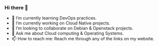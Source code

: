 ### Hi there 👋

<!--
**peethaajiboy/peethaajiboy** is a ✨ _special_ ✨ repository because its `README.md` (this file) appears on your GitHub profile.

Here are some ideas to get you started:

- 🤔 I’m looking for help with ...
-->
- 🌱 I’m currently learning DevOps practices.
- 🔭 I’m currently working on Cloud Native projects.
- 👯 I’m looking to collaborate on Debian & Openstack projects.
- 💬 Ask me about Cloud computing & Operating Systems.
- 📫 How to reach me: Reach me through any of the links on my website.

<!-- - ⚡ Fun fact: -->
